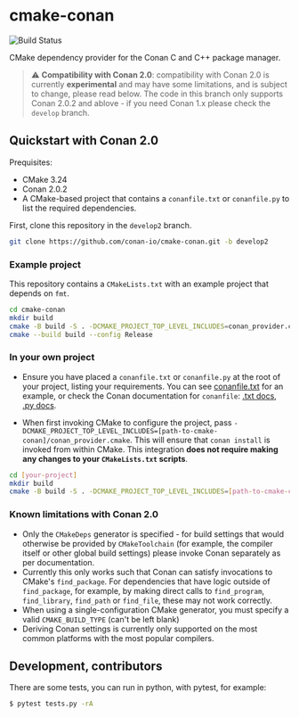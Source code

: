 # cmake-conan

![Build Status](https://github.com/conan-io/cmake-conan/actions/workflows/cmake_conan.yml/badge.svg?branch=develop2)

CMake dependency provider for the Conan C and C++ package manager.

> :warning: **Compatibility with Conan 2.0**: compatibility with Conan 2.0 is currently **experimental** and may have some limitations, and is subject to change, please read below. The code in this branch only supports Conan 2.0.2 and ablove - if you need Conan 1.x please check the `develop` branch.


## Quickstart with Conan 2.0

Prequisites:
* CMake 3.24
* Conan 2.0.2
* A CMake-based project that contains a `conanfile.txt` or `conanfile.py` to list the required dependencies.

First, clone this repository in the `develop2` branch.

```bash
git clone https://github.com/conan-io/cmake-conan.git -b develop2
```

### Example project

This repository contains a `CMakeLists.txt` with an example project that depends on `fmt`. 

```bash
cd cmake-conan
mkdir build
cmake -B build -S . -DCMAKE_PROJECT_TOP_LEVEL_INCLUDES=conan_provider.cmake -DCMAKE_BUILD_TYPE=Release
cmake --build build --config Release
```

### In your own project

* Ensure you have placed a `conanfile.txt` or `conanfile.py` at the root of your project, listing your requirements. You can see [conanfile.txt](conanfile.txt) for an example, or check the Conan documentation for `conanfile`: [.txt docs](https://docs.conan.io/2/reference/conanfile_txt.html), [.py docs](https://docs.conan.io/2/reference/conanfile/attributes.html#requirements).

* When first invoking CMake to configure the project, pass `-DCMAKE_PROJECT_TOP_LEVEL_INCLUDES=[path-to-cmake-conan]/conan_provider.cmake`. This will ensure that `conan install` is invoked from within CMake. This integration **does not require making any changes to your `CMakeLists.txt` scripts**. 

```bash
cd [your-project]
mkdir build
cmake -B build -S . -DCMAKE_PROJECT_TOP_LEVEL_INCLUDES=[path-to-cmake-conan]/conan_provider.cmake -DCMAKE_BUILD_TYPE=Release
```

### Known limitations with Conan 2.0

* Only the `CMakeDeps` generator is specified - for build settings that would otherwise be provided by `CMakeToolchain` (for example, the compiler itself or other global build settings) please invoke Conan separately as per documentation.
* Currently this only works such that Conan can satisfy invocations to CMake's `find_package`. For dependencies that have logic outside of `find_package`, for example, by making direct calls to `find_program`, `find_library`, `find_path` or `find_file`, these may not work correctly.
* When using a single-configuration CMake generator, you must specify a valid `CMAKE_BUILD_TYPE` (can't be left blank)
* Deriving Conan settings is currently only supported on the most common platforms with the most popular compilers.

## Development, contributors

There are some tests, you can run in python, with pytest, for example:

```bash
$ pytest tests.py -rA
```
